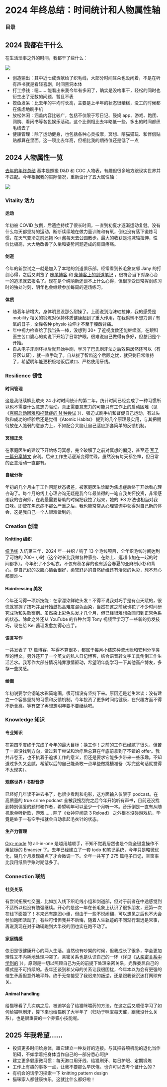 # 2024 年终总结：时间统计和人物属性轴
### 目录

2024 我都在干什么
-----------

在生活琐事之外的时间，我都干了些什么：

![](https://cdn.jsdelivr.net/gh/kyoshiraishi/image@main/img/2024_xkcd_donut_watermark.png)

*   创造输出：其中近七成贡献给了织毛线，大部分时间耳朵也没闲着，不是在听有声书就是看轻喜剧，时间黑洞本体
*   打工挣钱：嗯…… 能看出来我今年有多闲了，确实是没啥事干，轻松的同时也衍生出了无数的问题，暂且不表
*   摸鱼发呆：比去年的平均时长高，主要是上半年的状态很糟糕，没工的时候都在焦虑地刷手机
*   放松休闲：涵盖内容比较广，包括不仅限于写日记、鼓捣 app、游戏、跑团、网购、看闲书等各色娱乐活动。这个比例相比去年略低一些，多出的时间都织毛线去了
*   健康管理：除了运动健身，也包括各种心灵按摩，冥想、陪猫猫玩、和伴侣贴贴都算在里面。这一项比去年高，但相比我的期待值还是低了一点

2024 人物属性一览
-----------

[去年的年终总结](https://thirdshire.com/annual-review-2023) 基本是照搬 D&D 和 COC 人物表，有趣但很多地方跟现实世界并不匹配。今年根据我的实际情况，重新设计了五大属性轴：

![](https://cdn.jsdelivr.net/gh/kyoshiraishi/image@main/img/2024_xkcd_radar_watermark.png)

### Vitality 活力

#### 运动

年初被 COVID 放倒，后遗症持续了很长时间，一直到初夏才逐渐运动复健。没有什么每天都坚持的运动，断断续续地在做力量训练和有氧，倒也没有落下锻炼习惯，在天气变冷之前还拖 Kei 酱每天去公园散步。最大的收获是泡沫轴拉伸，性价比极高，大大地改善了久坐和姿势问题造成的肩颈疼痛。

#### 剑道

今年的新尝试之一就是加入了本地的剑道俱乐部。经常看到长毛象友邻 Jany 的打剑心得，之后又浏览了 [咪尾博客](https://meow.meowshiba.com/category/kendo/) 和 [柴博客上的剑道笔记](https://shibe.meowshiba.com/category/kendo/) ，很符合当下对身心合一的追求就去报名了。现在是个纯萌新还谈不上什么心得，但很享受日常挥剑练习时的独处时刻，明年也会继续参加每周的道场练习。

#### 体质

*   随着年龄增大，身体明显没那么耐操了。上面说到泡沫轴拉伸，我的感受是 mobility 相关的锻炼对保持体质健康起到了重大作用，在我偷懒不想力训 / 有氧的日子，全靠各种 physio 拉伸才不至于腰酸背痛。
*   年中视力检查给了我当头一棒，没想到 30+ 了近视度数还能继续涨，在眼科医生苦口婆心的劝说下开始了日常护眼。很难说自己做得有多好，但总归是个开始。
*   自从电子牙刷坏掉后就开始手刷，学习了巴氏刷牙法之后效果居然还可以（有牙医认证），就一直手动了。自从拔了智齿这个后顾之忧，就只剩日常维持了，希望明年能更积极地饭后漱口、严格使用牙线。

### Resilience 韧性

#### 时间管理

这是我继续柳比歇夫 24 小时时间统计的第二年，统计时间已经变成了一种习惯所以也不需要什么意志力驱动。真正需要意志力的可能只有工作上的启动困难（见《[克服启动困难和拖延症的 N 种尝试](https://thirdshire.com/procrastination) 》）、强迫式刷手机和督促自己运动，有过失败和成功的经验后还是觉得《Atomic Habits》 提到的几个原理最实用，与其把期待放在人脆弱的意志力上，不如配合大脑让自己适应那套简单的反馈机制。

#### 冥想正念

在家庭医生的建议下开始练习冥想，完全破解了之前对冥想的偏见，甚至还 [写了一篇分享博文](https://thirdshire.com/meditation) 安利。后来工作生活逐渐变得忙碌，虽然没有每天都坐禅，但日常的正念活动一直都有。

#### 自我分析

年初的几个月由于工作问题状态极差，被家庭医生诊断为焦虑症后终于开始看心理咨询了。每个月的线上心理咨询无疑是我今年最值得的一笔自我关怀投资，非常感谢我的咨询师，在我最需要帮助的时候把我拉了起来，她的 IFS 疗法也相当对我口味。即使在焦虑症不那么严重之后，我也能常常从心理咨询中获得对自己新的体会，这是我自己一个人很难做到的。

### Creation 创造

#### Knitting 编织

[织毛线](https://thirdshire.com/getting-started-knitting) 入坑第三年，2024 年一共织 / 钩了 13 个毛线项目，全年织毛线时间达到了可怕的 700+ 小时（这个时长比我做各种家务、在路上、逛超市加在一起的时间都多）。今年织了不少毛衣，不仅有秋冬穿的也有适合春夏的亚麻制小衫和背心。穿自己织的衣服心情会很好，柔软舒适的自然纤维还有活泼的色彩，想不开心都很难～

#### Hairdressing 美发

今年还习得一项新技能：在家漂染鲜艳头发！不得不说我对巧手是有点天赋的，很快就掌握了技巧并且开始鼓捣高难度混色画染，当然在这之前我也花了不少时间研究成功和失败案例。虽然染上彩色头发才几个月，但已经很难想象回归到正常色系的状态。除此之外还从 YouTube 的各种台湾 Tony 视频里学习了一些新的剪发技巧，现在给 Kei 酱理发愈加得心应手。

#### 语言写作

一共发表了 17 篇博客，写得不算很多，都属于每月小结这种流水账和安利分享类型的博文。另外还开了一个英文的私人日记博客，结合语音转文字工具倒倒工作生活苦水。我写作大部分情况纯靠激情驱动，希望明年能学习一下其他高产博友，多存一些灵感。

#### 绘画

年初说要学会钢笔水彩简笔画，很可惜没有坚持下来。原因还是老生常谈：没有建立一个容易坚持的习惯和反馈机制。今年投资了更多时间给健康，在兴趣方面不得不断舍离。等有空了再想想明年要不要继续吧。

### Knowledge 知识

#### 专业知识

在第四季度终于完成了今年的最大目标：换工作！之前的工作已经腻了很久，但苦于一直没找到方向，做过若干尝试和治疗后总算在年底前拿到了不错的 offer。我并非卷王，也不执着于追求工作的意义，但还是要求它能多少带来一些乐趣。不知道过多久又会腻，希望以后的自己能勇敢一点早些做跳槽准备（写完这句话就觉得不太现实）。

#### 观察世界 / 书影音游

已经好几年读不进去书了，也很少看剧和电影，这方面输入仅限于 podcast。在高质量的 true crime podcast 全被我搜刮完之后今年开始听有声书，目前还没找到特别偏爱的题材和作者，希望明年可以至少一个月听一本。音乐倒是一直有从随机歌单听新歌，游戏…… 除了《女神异闻录 3 Reload》 之外根本没碰游戏机，毕竟是处于一有空手指就会自动拿起毛衣针的状态。

#### 生产力管理

[Org-mode](https://orgmode.org/) 的 all-in-one 是越用越顺手，不知不觉我居然也是个能全键盘操作不用鼠标的 Emacser 了。去年已经建立了一套 todo 和笔记系统，今年只是略微优化，隔几个月发现痛点了才会微调一下。全年一共写了 275 篇电子日记，空窗率比我用纸质手账时期低多了。

### Connection 联结

#### 社交关系

有尝试拓展社交圈，比如加入线下织毛线小组和剑道部，但对于前者在中途感觉到不适所以也没有勉强继续。开心的是这一年在长毛象上认识了很多朋友，还第一次在线下面姬了！本来还有跑团小组，但由于一些不悦闹翻，可以想见之后也不大会参加跑团活动了。有些可惜但我并不后悔，随着人生轨迹的不同渐行渐远是常事，再说我现在对于动辄跑到大半夜的团也实在跑不动了。

#### 家庭情感

依旧是很健康开心的两人生活。当然也有吵架的时候，但我成长了很多，学会更加理性又不内耗地处理冲突了。亲密关系也是认识自己的一环（详见《[从亲密关系中学到的](https://thirdshire.com/relationship) 》），原则是一切以照顾自己为先的前提下处理亲密关系，光靠委屈自己的模式是不可持续的。去年还谈到和父母的关系让我很困扰，今年本以为会有更强的催生矛盾但意外地平静。终于无奈接受了我迟来的叛逆，还是跟我爸沉迷打网球有关。

#### Animal handling

给猫咪看了几次病之后，被迫学会了给猫咪喂药的方法，在这之后又顺便学习了如何给猫咪刷牙，算下来也给猫刷了大半年了（归功于咪宝每天催，跟我没什么关系），也是很重要的一个养猫小技能呢。

2025 年我希望……
-----------

*   投资更多时间给身体，跟它建立一种友好的连接。与其把各项机能的退化当作阻碍，不如学着把身体当作自己的一部分悉心呵护
*   建立更多健康微习惯：每天漱口用牙线、给猫刷牙、每日护眼、定期锻炼
*   工作上有趣的事多一点，让我不要那么早厌倦。也许可以去考个证什么的？
*   有机会的话学习探索一下 knitting pattern design
*   猫咪家人都健康快乐，这就比什么都好啦！